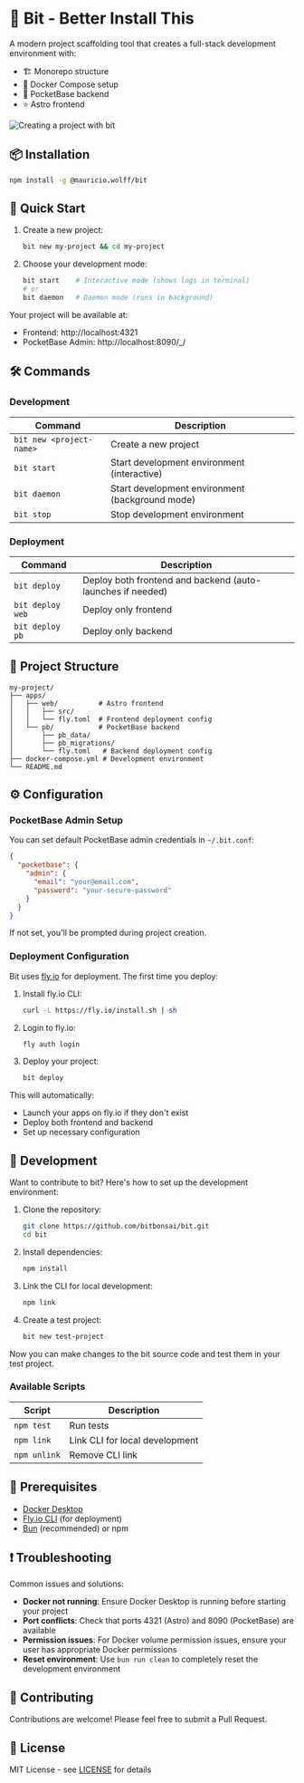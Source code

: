 # 🌱 Bit - Better Install This

A modern project scaffolding tool that creates a full-stack development environment with:

- 🏗️ Monorepo structure
- 🐳 Docker Compose setup
- 🚀 PocketBase backend
- ⭐ Astro frontend

![Creating a project with bit](https://github.com/bitbonsai/bit/blob/main/bit-new.gif?raw=true)

## 📦 Installation

```bash
npm install -g @mauricio.wolff/bit
```

## 🚀 Quick Start

1. Create a new project:

   ```bash
   bit new my-project && cd my-project
   ```

2. Choose your development mode:
   ```bash
   bit start    # Interactive mode (shows logs in terminal)
   # or
   bit daemon   # Daemon mode (runs in background)
   ```

Your project will be available at:

- Frontend: http://localhost:4321
- PocketBase Admin: http://localhost:8090/\_/

## 🛠️ Commands

### Development

| Command                  | Description                                     |
| ------------------------ | ----------------------------------------------- |
| `bit new <project-name>` | Create a new project                            |
| `bit start`              | Start development environment (interactive)     |
| `bit daemon`             | Start development environment (background mode) |
| `bit stop`               | Stop development environment                    |

### Deployment

| Command          | Description                                                |
| ---------------- | ---------------------------------------------------------- |
| `bit deploy`     | Deploy both frontend and backend (auto-launches if needed) |
| `bit deploy web` | Deploy only frontend                                       |
| `bit deploy pb`  | Deploy only backend                                        |

## 📁 Project Structure

```
my-project/
├── apps/
│   ├── web/          # Astro frontend
│   │   ├── src/
│   │   └── fly.toml  # Frontend deployment config
│   └── pb/           # PocketBase backend
│       ├── pb_data/
│       ├── pb_migrations/
│       └── fly.toml   # Backend deployment config
├── docker-compose.yml # Development environment
└── README.md
```

## ⚙️ Configuration

### PocketBase Admin Setup

You can set default PocketBase admin credentials in `~/.bit.conf`:

```json
{
  "pocketbase": {
    "admin": {
      "email": "your@email.com",
      "password": "your-secure-password"
    }
  }
}
```

If not set, you'll be prompted during project creation.

### Deployment Configuration

Bit uses [fly.io](https://fly.io) for deployment. The first time you deploy:

1. Install fly.io CLI:

   ```bash
   curl -L https://fly.io/install.sh | sh
   ```

2. Login to fly.io:

   ```bash
   fly auth login
   ```

3. Deploy your project:
   ```bash
   bit deploy
   ```

This will automatically:

- Launch your apps on fly.io if they don't exist
- Deploy both frontend and backend
- Set up necessary configuration

## 🔨 Development

Want to contribute to bit? Here's how to set up the development environment:

1. Clone the repository:

   ```bash
   git clone https://github.com/bitbonsai/bit.git
   cd bit
   ```

2. Install dependencies:

   ```bash
   npm install
   ```

3. Link the CLI for local development:

   ```bash
   npm link
   ```

4. Create a test project:
   ```bash
   bit new test-project
   ```

Now you can make changes to the bit source code and test them in your test project.

### Available Scripts

| Script       | Description                    |
| ------------ | ------------------------------ |
| `npm test`   | Run tests                      |
| `npm link`   | Link CLI for local development |
| `npm unlink` | Remove CLI link                |

## 🔧 Prerequisites

- [Docker Desktop](https://www.docker.com/products/docker-desktop)
- [Fly.io CLI](https://fly.io/docs/hands-on/install-flyctl/) (for deployment)
- [Bun](https://bun.sh/) (recommended) or npm

## ❗ Troubleshooting

Common issues and solutions:

- **Docker not running**: Ensure Docker Desktop is running before starting your project
- **Port conflicts**: Check that ports 4321 (Astro) and 8090 (PocketBase) are available
- **Permission issues**: For Docker volume permission issues, ensure your user has appropriate Docker permissions
- **Reset environment**: Use `bun run clean` to completely reset the development environment

## 👥 Contributing

Contributions are welcome! Please feel free to submit a Pull Request.

## 📄 License

MIT License - see [LICENSE](LICENSE) for details
